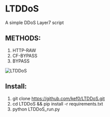 # LTDDoS
A simple DDoS Layer7 script

## METHODS:
1. HTTP-RAW
2. CF-BYPASS
3. BYPASS

![LTDDoS](https://github.com/kef0/LTDDoS/assets/45327810/01973880-4fef-4db6-9ae8-328fcbd2f43e)

## Install:
1. git clone https://github.com/kef0/LTDDoS.git
2. cd LTDDoS && pip install -r requirements.txt
3. python LTDDoS_run.py
